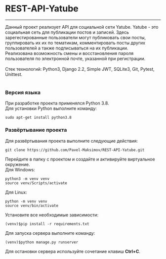 # REST-API-Yatube
_______
Данный проект реализует API для социальной сети Yatube.
Yatube - это социальная сеть для публикации постов и записей. Здесь зарегестированные пользователи могут публиковать свои посты, группировать их их по тематикам, комментировать посты других пользователей а также подписываться на их публикации.<br>
Реализована возможность смены и восстановления пароля пользователя по электронной почте, указанной при регистрации.
<br><br>
Стек технологий: Python3, Django 2.2, Simple JWT, SQLite3, Git, Pytest, Unittest.
<br><br>
### Версия языка <br>
При разработке проекта применялся Python 3.8.<br>
Для установки Python выполните команду:
```
sudo apt-get install python3.8
```
### Развёртывание проекта <br>
Для развёртывания проекта выполните следующие действия:<br>
```
git clone https://github.com/Pavel-Maksimov/REST-API-Yatube.git
```
Перейдите в папку с проектом и создайте и активируйте виртуальное окружение. <br>
Для Windows:
```
python3 -m venv venv
source venv/Scripts/activate
```
Для Linux:
```
python -m venv venv
source venv/bin/activate 
```
Установите все необходимые зависимости:
```
(venv)$pip install -r requirements.txt
```
Для запуска сервера выполните команду:
```
(venv)$python manage.py runserver
```
Для остановки сервера используйте сочетание клавиш **Ctrl+C**.
